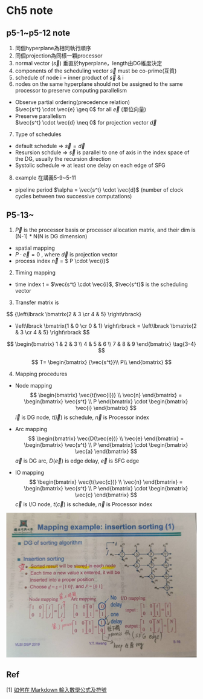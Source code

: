 # Ch5 note

## p5-1~p5-12 note

1. 同個hyperplane為相同執行順序
2. 同個projection為同樣一顆processor
3. normal vector ($\vec{s}$) 垂直於hyperplane，length由DG維度決定
4. components of the scheduling vector $\vec{s}$ must be co-prime(互質)
5. schedule of node i = inner product of $\vec{s}$ & i
6. nodes on the same hyperplane should not be assigned to the same processor to preserve computing parallelism
- Observe partial ordering(precedence relation) <br>
$\vec{s^t} \cdot \vec{e} \geq 0$ for all $\vec{e}$ (單位向量)
- Preserve parallelism <br>
$\vec{s^t} \cdot \vec{d} \neq 0$ for projection vector $\vec{d}$
7. Type of schedules <br>
- default schedule => $\vec{s} = \vec{d}$ 
- Resursion schdule => $\vec{s}$ is parallel to one of axis in the index space of the DG, usually the recursion direction
- Systolic schedule => at least one delay on each edge of SFG
8. example 在講義5-9~5-11
- pipeline period $\alpha = \vec{s^t} \cdot \vec{d}$ (number of clock cycles between two successive computations)

## P5-13~

1. $\vec{P}$ is the processor basis or processor allocation matrix, and their dim is (N-1) * N(N is DG dimension)
- spatial mapping
- $P\cdot \vec{e} = 0$ , where $\vec{d}$ is projection vector
- process index $\vec{n}$ = $ P \cdot \vec{i}$

2. Timing mapping
- time index t = $\vec{s^t} \cdot \vec{i}$, $\vec{s^t}$ is the scheduling vector

3. Transfer matrix is

$$ {\left\lbrack \bmatrix{2 & 3 \cr 4 & 5} \right\rbrack} 
* \left\lbrack \bmatrix{1 & 0 \cr 0 & 1} \right\rbrack
= \left\lbrack \bmatrix{2 & 3 \cr 4 & 5} \right\rbrack
$$

$$
\begin{bmatrix}
1 & 2 & 3 \\
4 & 5 & 6 \\
7 & 8 & 9
\end{bmatrix}
 \tag{3-4}
$$

$$
T=
\begin{bmatrix}
{\vec{s^t}}\\
P\\
\end{bmatrix}
$$


4. Mapping procedures
- Node mapping
$$
        \begin{bmatrix}
        \vec{t(\vec{i})} \\
        \vec{n}
        \end{bmatrix}
        =
        \begin{bmatrix}
        \vec{s^t} \\
        P
        \end{bmatrix}
        \cdot
        \begin{bmatrix}
        \vec{i} 
        \end{bmatrix}
$$ 
$\vec{i}$ is DG node, $t(\vec{i})$ is schedule, $\vec{n}$ is Processor index

- Arc mapping
$$
        \begin{bmatrix}
        \vec{D(\vec{e})} \\
        \vec{e}
        \end{bmatrix}
        =
        \begin{bmatrix}
        \vec{s^t} \\
        P
        \end{bmatrix}
        \cdot
        \begin{bmatrix}
        \vec{a} 
        \end{bmatrix}
$$
$\vec{a}$ is DG arc, $D(\vec{e})$ is edge delay, $\vec{e}$ is SFG edge

- IO mapping
$$
        \begin{bmatrix}
        \vec{t(\vec{c})} \\
        \vec{n}
        \end{bmatrix}
        =
        \begin{bmatrix}
        \vec{s^t} \\
        P
        \end{bmatrix}
        \cdot
        \begin{bmatrix}
        \vec{c} 
        \end{bmatrix}
$$
$\vec{c}$ is I/O node, $t(\vec{c})$ is schedule, $\vec{n}$ is Processor index

<p align="middle">
  <img src="img/insertion_sort_eg.jpg" width="800" />
</p>

## Ref

[1] [如何在 Markdown 輸入數學公式及符號
](https://blog.maxkit.com.tw/2020/02/markdown.html)